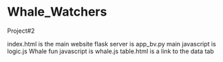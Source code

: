 # Whale_Watchers
Project#2 

index.html is the main website
flask server is app_bv.py
main javascript is logic.js
Whale fun javascript is whale.js
table.html is a link to the data tab
